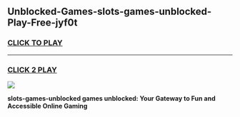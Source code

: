 
## Unblocked-Games-slots-games-unblocked-Play-Free-jyf0t
<h3>
<a href="https://premium76.site?title=slots-games-unblocked&ref=18A1">CLICK TO PLAY</a></h3>
<hr>

<h3>
<a href="https://premium76.site?title=slots-games-unblocked&ref=18A1">CLICK 2 PLAY</a>
  
</h3>

<a href="https://premium76.site?title=slots-games-unblocked&ref=18A1"><img src="https://clearcache.store/games.png"></a>


**slots-games-unblocked games unblocked: Your Gateway to Fun and Accessible Online Gaming**
